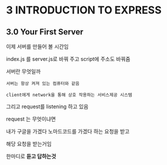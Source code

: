 # 3 INTRODUCTION TO EXPRESS

## 3.0 Your First Server

이제 서버를 만들어 볼 시간임

index.js 를 server.js로 바꿔 주고 script에 주소도 바꿔줌

서버란 무엇일까

    서버는 항상 켜져 있는 컴퓨터와 같음

    client에게 network을 통해 상호 작용하는 서비스제공 시스템

그리고 request를 listening 하고 있음

request 는 무엇이냐면

내가 구글을 가겠다 노마드코드를 가겠다 하는 요청을 받고

해당 요청을 받는거임

한마디로 **듣고 답하는것**
